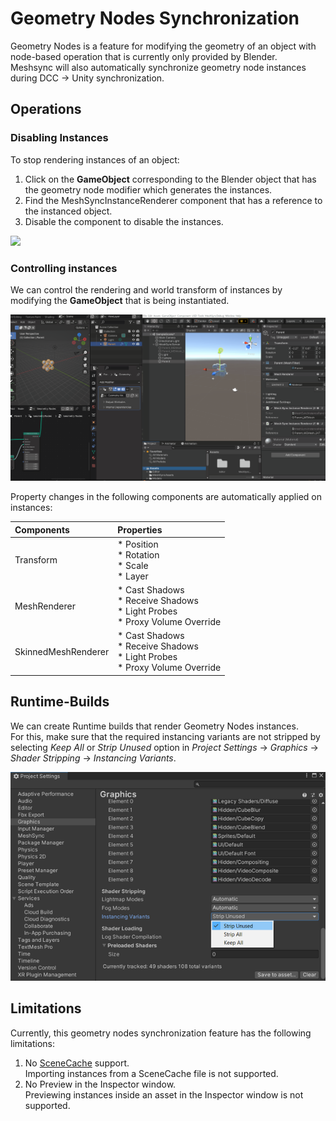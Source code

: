 # Geometry Nodes Synchronization

Geometry Nodes is a feature for modifying the geometry of an object with node-based operation that 
is currently only provided by Blender.   
Meshsync will also automatically synchronize geometry node instances during DCC &rarr; Unity synchronization.

## Operations

### Disabling Instances

To stop rendering instances of an object:
1. Click on the **GameObject** corresponding to the Blender object that has the geometry node modifier which generates the instances. 
2. Find the MeshSyncInstanceRenderer component that has a reference to the instanced object. 
3. Disable the component to disable the instances.

![](images/GeometryNodesDisable.gif)

### Controlling instances

We can control the rendering and world transform of instances by modifying the **GameObject** that 
is being instantiated.

![Menu](images/GeometryNodesMove.gif)

Property changes in the following components are automatically applied on instances:

|**Components** |**Properties** |
|:---                 |:---|
| Transform           | * Position <br/> * Rotation <br/> * Scale <br/> * Layer|
| MeshRenderer        | * Cast Shadows  <br/> * Receive Shadows <br/> * Light Probes <br/> * Proxy Volume Override|
| SkinnedMeshRenderer | * Cast Shadows <br/> * Receive Shadows <br/> * Light Probes <br/> * Proxy Volume Override|

## Runtime-Builds

We can create Runtime builds that render Geometry Nodes instances.      
For this, make sure that the required instancing variants are not stripped by 
selecting _Keep All_ or _Strip Unused_ option in _Project Settings_ &rarr; _Graphics_ &rarr; _Shader Stripping_ &rarr; _Instancing Variants_.

![](images/ProjectSettingsInstancingVariants.png)

## Limitations

Currently, this geometry nodes synchronization feature has the following limitations:
1. No [SceneCache](SceneCache.md) support.    
   Importing instances from a SceneCache file is not supported.
2. No Preview in the Inspector window.   
   Previewing instances inside an asset in the Inspector window is not supported.   
